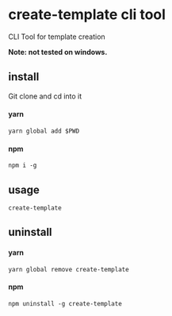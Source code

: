 # create-template cli tool

CLI Tool for template creation

**Note: not tested on windows.**

## install

Git clone and cd into it

#### yarn

```
yarn global add $PWD
```

#### npm

```
npm i -g
```

## usage

```
create-template
```

## uninstall

#### yarn

```
yarn global remove create-template
```

#### npm

```
npm uninstall -g create-template
```
